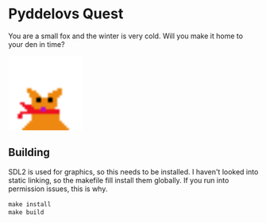 # Pyddelovs Quest
You are a small fox and the winter is very cold. Will you make it home to your den in time?

<img src="./assets/pyddelov.png" width="150"/>



## Building
SDL2 is used for graphics, so this needs to be installed. I haven't looked into static linking, so the makefile fill install them globally. If you run into permission issues, this is why.

```
make install
make build

```